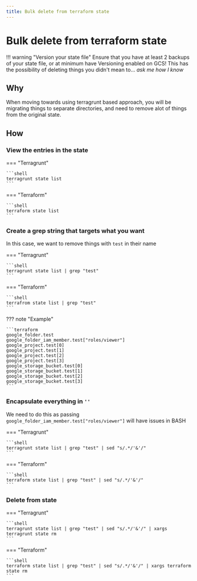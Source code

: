 ```yaml
---
title: Bulk delete from terraform state
---
```


# Bulk delete from terraform state

!!! warning "Version your state file"
    Ensure that you have at least 2 backups of your state file, or at minimum have Versioning enabled on GCS!
    This has the possibility of deleting things you didn't mean to... _ask me how I know_

## Why

When moving towards using terragrunt based approach, you will be migrating things to separate directories, and need
to remove alot of things from the original state.

## How

### View the entries in the state

=== "Terragrunt"

    ```shell
    terragrunt state list
    ```

=== "Terraform"

    ```shell
    terraform state list
    ```

### Create a grep string that targets what you want

In this case, we want to remove things with `test` in their name

=== "Terragrunt"

    ```shell
    terragrunt state list | grep "test"
    ```

=== "Terraform"

    ```shell
    terrafrom state list | grep "test"
    ```

??? note "Example"

    ```terraform
    google_folder.test
    google_folder_iam_member.test["roles/viewer"]
    google_project.test[0]
    google_project.test[1]
    google_project.test[2]
    google_project.test[3]
    google_storage_bucket.test[0]
    google_storage_bucket.test[1]
    google_storage_bucket.test[2]
    google_storage_bucket.test[3]
    ```

### Encapsulate everything in `''`

We need to do this as passing `google_folder_iam_member.test["roles/viewer"]` will have issues in BASH

=== "Terragrunt"

    ```shell
    terragrunt state list | grep "test" | sed "s/.*/'&'/"
    ```

=== "Terraform"

    ```shell
    terraform state list | grep "test" | sed "s/.*/'&'/"
    ```

### Delete from state

=== "Terragrunt"

    ```shell
    terragrunt state list | grep "test" | sed "s/.*/'&'/" | xargs terragrunt state rm
    ```

=== "Terraform"

    ```shell
    terraform state list | grep "test" | sed "s/.*/'&'/" | xargs terraform state rm
    ```

